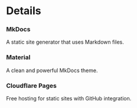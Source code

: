 # Details

### MkDocs

A static site generator that uses Markdown files.

### Material

A clean and powerful MkDocs theme.

### Cloudflare Pages

Free hosting for static sites with GitHub integration.

